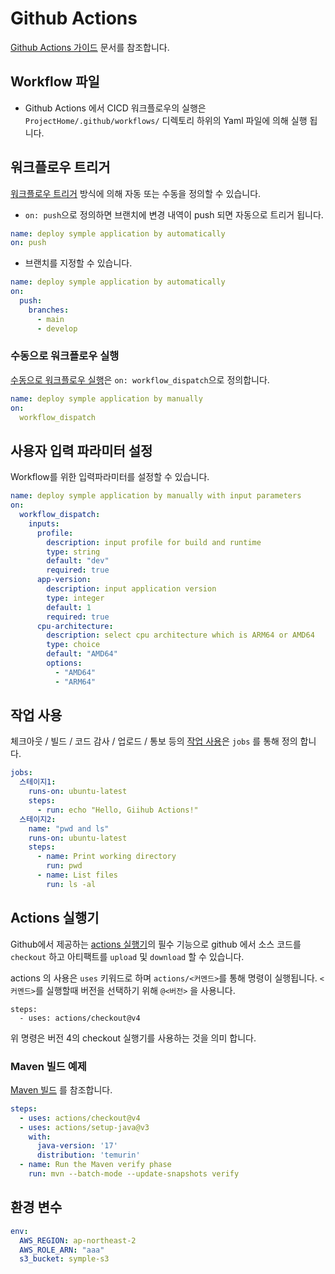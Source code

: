 # Github Actions

[Github Actions 가이드](https://docs.github.com/ko/actions) 문서를 참조합니다. 

## Workflow 파일 

- Github Actions 에서 CICD 워크플로우의 실행은 `ProjectHome/.github/workflows/` 디렉토리 하위의 Yaml 파일에 의해 실행 됩니다.


## 워크플로우 트리거 

[워크플로우 트리거](https://docs.github.com/ko/actions/using-workflows/triggering-a-workflow) 방식에 의해 자동 또는 수동을 정의할 수 있습니다. 

- `on: push`으로 정의하면 브랜치에 변경 내역이 push 되면 자동으로 트리거 됩니다. 

```yaml
name: deploy symple application by automatically
on: push
```

- 브랜치를 지정할 수 있습니다.
```yaml
name: deploy symple application by automatically
on:
  push:
    branches:
      - main
      - develop 
```


### 수동으로 워크플로우 실행 

[수동으로 워크플로우 실행](https://docs.github.com/ko/actions/using-workflows/manually-running-a-workflow)은 `on: workflow_dispatch`으로 정의합니다.

```yaml
name: deploy symple application by manually
on:
  workflow_dispatch
```

## 사용자 입력 파라미터 설정

Workflow를 위한 입력파라미터를 설정할 수 있습니다.  

```yaml
name: deploy symple application by manually with input parameters
on:
  workflow_dispatch:
    inputs:
      profile:
        description: input profile for build and runtime
        type: string
        default: "dev"
        required: true
      app-version:
        description: input application version
        type: integer
        default: 1
        required: true
      cpu-architecture:
        description: select cpu architecture which is ARM64 or AMD64
        type: choice
        default: "AMD64"
        options:
          - "AMD64"
          - "ARM64"
```

## 작업 사용

체크아웃 / 빌드 / 코드 감사 / 업로드 / 통보 등의 [작업 사용](https://docs.github.com/ko/actions/using-jobs)은 `jobs` 를 통해 정의 합니다.


```yaml
jobs:
  스테이지1:
    runs-on: ubuntu-latest
    steps:
      - run: echo "Hello, Giihub Actions!"
  스테이지2:
    name: "pwd and ls"
    runs-on: ubuntu-latest
    steps:
      - name: Print working directory
        run: pwd
      - name: List files
        run: ls -al
```


## Actions 실행기

Github에서 제공하는 [actions 실행기](https://docs.github.com/ko/actions/learn-github-actions/essential-features-of-github-actions)의 필수 기능으로 github 에서 소스 코드를 
`checkout` 하고 아티팩트를 `upload` 및 `download` 할 수 있습니다.   

actions 의 사용은 `uses` 키워드로 하며 `actions/<커멘드>`를 통해 명령이 실행됩니다. `<커멘드>`를 실행할때 버전을 선택하기 위해 `@<버전>` 을 사용니다.     

```
steps:
  - uses: actions/checkout@v4
```

위 명령은 버전 4의 checkout 실행기를 사용하는 것을 의미 합니다.

### Maven 빌드 예제 

[Maven 빌드](https://docs.github.com/ko/actions/automating-builds-and-tests/building-and-testing-java-with-maven) 를 참조합니다.

```yaml
steps:
  - uses: actions/checkout@v4
  - uses: actions/setup-java@v3
    with:
      java-version: '17'
      distribution: 'temurin'
  - name: Run the Maven verify phase
    run: mvn --batch-mode --update-snapshots verify
```

## 환경 변수

```yaml
env:
  AWS_REGION: ap-northeast-2
  AWS_ROLE_ARN: "aaa"
  s3_bucket: symple-s3 
```